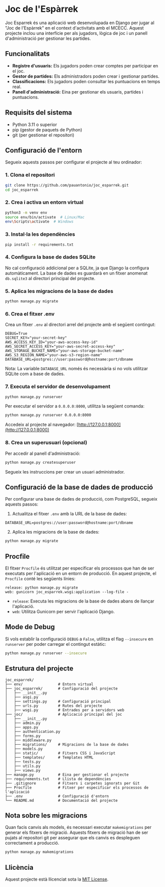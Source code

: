 # Joc de l'Espàrrek

Joc Esparrek és una aplicació web desenvolupada en Django per jugar al "Joc de l'Espàrrek" en el context d'activitats amb el MCECC. Aquest projecte inclou una interfície per als jugadors, lògica de joc i un panell d'administració per gestionar les partides.

## Funcionalitats

- **Registre d'usuaris:** Els jugadors poden crear comptes per participar en el joc.
- **Gestor de partides:** Els administradors poden crear i gestionar partides.
- **Classificacions:** Els jugadors poden consultar les puntuacions en temps real.
- **Panell d'administració:** Eina per gestionar els usuaris, partides i puntuacions.

## Requisits del sistema

- Python 3.11 o superior
- pip (gestor de paquets de Python)
- git (per gestionar el repositori)

## Configuració de l'entorn

Segueix aquests passos per configurar el projecte al teu ordinador:

### 1. Clona el repositori

```bash
git clone https://github.com/pauantonio/joc_esparrek.git
cd joc_esparrek
```

### 2. Crea i activa un entorn virtual

```bash
python3 -m venv env
source env/bin/activate  # Linux/Mac
env\Scripts\activate  # Windows
```

### 3. Instal·la les dependències

```bash
pip install -r requirements.txt
```

### 4. Configura la base de dades SQLite

No cal configuració addicional per a SQLite, ja que Django la configura automàticament. La base de dades es guardarà en un fitxer anomenat `db.sqlite3` al directori principal del projecte.

### 5. Aplica les migracions de la base de dades

```bash
python manage.py migrate
```

### 6. Crea el fitxer .env

Crea un fitxer `.env` al directori arrel del projecte amb el següent contingut:

```
DEBUG=True
SECRET_KEY="your-secret-key"
AWS_ACCESS_KEY_ID="your-aws-access-key-id"
AWS_SECRET_ACCESS_KEY="your-aws-secret-access-key"
AWS_STORAGE_BUCKET_NAME="your-aws-storage-bucket-name"
AWS_S3_REGION_NAME="your-aws-s3-region-name"
DATABASE_URL=postgres://user:password@hostname:port/dbname
```

Nota: La variable `DATABASE_URL` només és necessària si no vols utilitzar SQLite com a base de dades.

### 7. Executa el servidor de desenvolupament

```bash
python manage.py runserver
```

Per executar el servidor a `0.0.0.0:8000`, utilitza la següent comanda:

```sh
python manage.py runserver 0.0.0.0:8000
```

Accedeix al projecte al navegador: [http://127.0.0.1:8000](http://127.0.0.1:8000)

### 8. Crea un superusuari (opcional)

Per accedir al panell d'administració:

```bash
python manage.py createsuperuser
```

Segueix les instruccions per crear un usuari administrador.

## Configuració de la base de dades de producció

Per configurar una base de dades de producció, com PostgreSQL, segueix aquests passos:

1. Actualitza el fitxer `.env` amb la URL de la base de dades:

```
DATABASE_URL=postgres://user:password@hostname:port/dbname
```

2. Aplica les migracions de la base de dades:

```bash
python manage.py migrate
```

## Procfile

El fitxer `Procfile` és utilitzat per especificar els processos que han de ser executats per l'aplicació en un entorn de producció. En aquest projecte, el `Procfile` conté les següents línies:

```
release: python manage.py migrate
web: gunicorn joc_esparrek.wsgi:application --log-file -
```

- `release`: Executa les migracions de la base de dades abans de llançar l'aplicació.
- `web`: Utilitza Gunicorn per servir l'aplicació Django.

## Mode de Debug

Si vols establir la configuració `DEBUG` a `False`, utilitza el flag `--insecure` en `runserver` per poder carregar el contingut estàtic:

```sh
python manage.py runserver --insecure
```

## Estrutura del projecte

```
joc_esparrek/
├── env/                # Entorn virtual
├── joc_esparrek/       # Configuració del projecte
│   ├── __init__.py
│   ├── asgi.py
│   ├── settings.py     # Configuració principal
│   ├── urls.py         # Rutes del projecte
│   ├── wsgi.py         # Entrades per a servidors web
├── joc/                # Aplicació principal del joc
│   ├── __init__.py
│   ├── admin.py
│   ├── apps.py
│   ├── authentication.py
│   ├── forms.py
│   ├── middleware.py
│   ├── migrations/     # Migracions de la base de dades
│   ├── models.py
│   ├── static/         # Fitxers CSS i JavaScript
│   ├── templates/      # Templates HTML
│   ├── tests.py
│   ├── utils.py
│   ├── views.py
├── manage.py           # Eina per gestionar el projecte
├── requirements.txt    # Llista de dependències
├── .gitignore          # Fitxers i carpetes ignorats per Git
├── Procfile            # Fitxer per especificar els processos de l'aplicació
├── .env                # Configuració d'entorn
└── README.md           # Documentació del projecte
```

## Nota sobre les migracions

Quan facis canvis als models, és necessari executar `makemigrations` per generar els fitxers de migració. Aquests fitxers de migració han de ser pujats al repositori git per assegurar que els canvis es despleguen correctament a producció.

```bash
python manage.py makemigrations
```

## Llicència

Aquest projecte està llicenciat sota la [MIT License](LICENSE).

